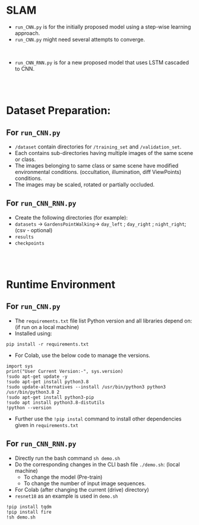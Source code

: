 # SLAM


- `run_CNN.py` is for the initially proposed model using a step-wise learning approach.
- `run_CNN.py` might need several attempts to converge. 
<br>

- `run_CNN_RNN.py` is for a new proposed model that uses LSTM cascaded to CNN.


<br><br>
# Dataset Preparation:
## For `run_CNN.py`
-   `/dataset` contain directories for `/training_set` and `/validation_set`.
-   Each contains sub-directories having multiple images of the same scene or class.
-   The images belonging to same class or same scene have modified environmental conditions. (occultation, illumination, diff ViewPoints) conditions.
-   The images may be scaled, rotated or partially occluded.

## For `run_CNN_RNN.py`
- Create the following directories (for example):
- `datasets` -> `GardensPointWalking`-> `day_left`  ; `day_right` ; `night_right`; (csv - optional)
- `results`
- `checkpoints`

<br><br>
# Runtime Environment

## For `run_CNN.py`
- The `requirements.txt` file list Python version and all libraries depend on: (if run on a local machine)
- Installed using:
```
pip install -r requirements.txt
```
- For Colab, use the below code to manage the versions.
```
import sys
print("User Current Version:-", sys.version)
!sudo apt-get update -y
!sudo apt-get install python3.8
!sudo update-alternatives --install /usr/bin/python3 python3 /usr/bin/python3.8 2
!sudo apt-get install python3-pip
!sudo apt install python3.8-distutils
!python --version
```
- Further use the `!pip instal` command to install other dependencies given in `requirements.txt`


## For `run_CNN_RNN.py`
- Directly run the bash command `sh demo.sh`
- Do the corresponding changes in the CLI bash file `./demo.sh`: (local machine)
    - To change the model (Pre-train)
    - To change the number of input image sequences.
- For Colab (after changing the current (drive) directory)
- `resnet18` as an example is used in `demo.sh` 
```
!pip install tqdm
!pip install fire
!sh demo.sh
```



